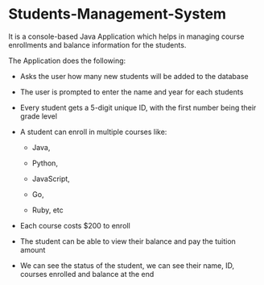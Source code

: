 # Students-Management-System

It is a console-based Java Application which helps in managing course enrollments and balance information for the students.

The Application does the following:

- Asks the user how many new students will be added to the database

- The user is prompted to enter the name and year for each students

- Every student gets a 5-digit unique ID, with the first number being their grade level

- A student can enroll in multiple courses like:

  - Java,

  - Python,

  - JavaScript,

  - Go,

  - Ruby, etc

- Each course costs $200 to enroll

- The student can be able to view their balance and pay the tuition amount

- We can see the status of the student, we can see their name, ID, courses enrolled and balance at the end
